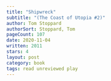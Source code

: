```yaml
---
title: "Shipwreck"
subtitle: "(The Coast of Utopia #2)"
author: Tom Stoppard
authorSort: Stoppard, Tom
pageCount: 107
date: 2020-11-04
written: 2011
stars: 4
layout: post
category: book
tags: read unreviewed play
---
```

